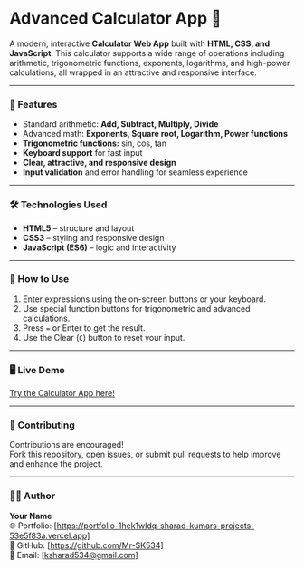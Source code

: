 # Advanced Calculator App 🧮

A modern, interactive **Calculator Web App** built with **HTML, CSS, and JavaScript**. This calculator supports a wide range of operations including arithmetic, trigonometric functions, exponents, logarithms, and high-power calculations, all wrapped in an attractive and responsive interface.

---

### 🧩 Features

- Standard arithmetic: **Add, Subtract, Multiply, Divide**
- Advanced math: **Exponents, Square root, Logarithm, Power functions**
- **Trigonometric functions:** sin, cos, tan
- **Keyboard support** for fast input
- **Clear, attractive, and responsive design**
- **Input validation** and error handling for seamless experience

---

### 🛠️ Technologies Used

- **HTML5** – structure and layout
- **CSS3** – styling and responsive design
- **JavaScript (ES6)** – logic and interactivity

---

### 🚀 How to Use

1. Enter expressions using the on-screen buttons or your keyboard.
2. Use special function buttons for trigonometric and advanced calculations.
3. Press `=` or Enter to get the result.
4. Use the Clear (`C`) button to reset your input.


---


### 🖥️ Live Demo

[Try the Calculator App here!](https://calculator-tawny-six-46.vercel.app/)

---

### 🤝 Contributing

Contributions are encouraged!  
Fork this repository, open issues, or submit pull requests to help improve and enhance the project.

---

### 🧑‍💻 Author

**Your Name**  
🌐 Portfolio: [https://portfolio-1hek1wldq-sharad-kumars-projects-53e5f83a.vercel.app]  
💼 GitHub: [https://github.com/Mr-SK534]  
📧 Email: [ksharad534@gmail.com]


